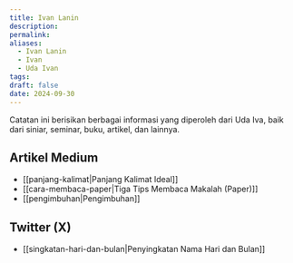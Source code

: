 ```yaml
---
title: Ivan Lanin
description: 
permalink: 
aliases:
  - Ivan Lanin
  - Ivan
  - Uda Ivan
tags: 
draft: false
date: 2024-09-30
---
```

Catatan ini berisikan berbagai informasi yang diperoleh dari Uda Iva, baik dari siniar, seminar, buku, artikel, dan lainnya. 

## Artikel Medium
- [[panjang-kalimat|Panjang Kalimat Ideal]]
- [[cara-membaca-paper|Tiga Tips Membaca Makalah (Paper)]]
- [[pengimbuhan|Pengimbuhan]]


## Twitter (X)
- [[singkatan-hari-dan-bulan|Penyingkatan Nama Hari dan Bulan]]